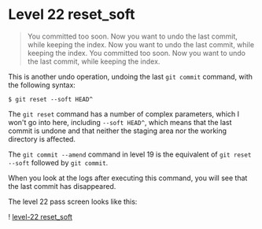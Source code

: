 
# Level 22 reset_soft

> You committed too soon. Now you want to undo the last commit, while keeping the index.
>Now you want to undo the last commit, while keeping the index. 
> You committed too soon. Now you want to undo the last commit, while keeping the index.

This is another undo operation, undoing the last ``git commit`` command, with the following syntax:

```
$ git reset --soft HEAD^
```

The `git reset` command has a number of complex parameters, which I won't go into here, including `--soft HEAD^`, which means that the last commit is undone and that neither the staging area nor the working directory is affected.

The `git commit --amend` command in level 19 is the equivalent of `git reset --soft` followed by `git commit`.

When you look at the logs after executing this command, you will see that the last commit has disappeared.

The level 22 pass screen looks like this:

! [level-22 reset_soft](images/level-22-reset-soft.png)
